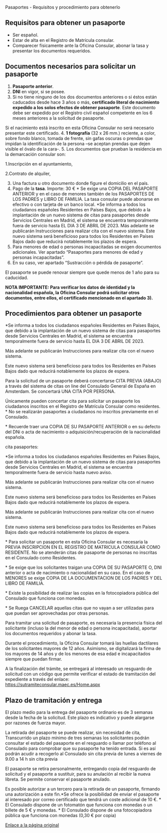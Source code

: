  Pasaportes - Requisitos y procedimiento para obtenerlo

  Requisitos para obtener un pasaporte
------------------------------------

 * Ser español.
* Estar de alta en el Registro de Matrícula consular.
* Comparecer físicamente ante la Oficina Consular, abonar la tasa y presentar los documentos requeridos.

 Documentos necesarios para solicitar un pasaporte
-------------------------------------------------

 1. **Pasaporte anterior**.
2. **DNI** en vigor, si se posee.
3. Si no tiene ninguno de los dos documentos anteriores o si éstos están caducados desde hace 3 años o más, **certificado literal de nacimiento expedido a los solos efectos de obtener pasaporte**. Este documento debe ser expedido por el Registro civil español competente en los 6 meses anteriores a la solicitud de pasaporte.

 Si el nacimiento está inscrito en esta Oficina Consular no será necesario presentar este certificado.
4. **1 fotografía** (32 x 26 mm.) reciente, a color, sobre fondo blanco, tomada de frente, sin gafas oscuras o prendas que impidan la identificación de la persona –se aceptan prendas que dejen visible el óvalo de la cara-.
5. Los documentos que prueban la residencia en la demarcación consular son:

1.Inscripción en el ayuntamiento,

2.Contrato de alquiler,

3. Una factura u otro documento donde figure el domicilio en el país.
6. Pago de la **tasa**. Importe: 30 € \* Se exige una COPIA DEL PASAPORTE ANTERIOR y en el caso de menores también de los PASAPORTES DE LOS PADRES y LIBRO DE FAMILIA. La tasa consular puede abonarse en efectivo o con tarjeta de un banco local. \*Se informa a todos los ciudadanos españoles Residentes en Países Bajos, que debido a la implantación de un nuevo sistema de citas para pasaportes desde Servicios Centrales en Madrid, el sistema se encuentra temporalmente fuera de servicio hasta EL DIA 3 DE ABRIL DE 2023. Más adelante se publicarán Instrucciones para realizar cita con el nuevo sistema. Este nuevo sistema será beneficioso para todos los Residentes en Países Bajos dado que reducirá notablemente los plazos de espera.
7. Para menores de edad o personas incapacitadas se exigen documentos adicionales. Ver apartado “Pasaportes para menores de edad y personas incapacitadas”.
8. En su caso, ver apartado “Sustracción o pérdida de pasaporte”.

  El pasaporte se puede renovar siempre que quede menos de 1 año para su caducidad. 

 **NOTA IMPORTANTE: Para verificar los datos de identidad y la nacionalidad española, la Oficina Consular podrá solicitar otros documentos, entre ellos, el certificado mencionado en el apartado 3).**

 Procedimientos para obtener un pasaporte
----------------------------------------

 \*Se informa a todos los ciudadanos españoles Residentes en Países Bajos, que debido a la implantación de un nuevo sistema de citas para pasaportes desde Servicios Centrales en Madrid, el sistema se encuentra temporalmente fuera de servicio hasta EL DIA 3 DE ABRIL DE 2023.

Más adelante se publicarán Instrucciones para realizar cita con el nuevo sistema.

Este nuevo sistema será beneficioso para todos los Residentes en Países Bajos dado que reducirá notablemente los plazos de espera.

Para la solicitud de un pasaporte deberá concertarse CITA PREVIA (ABAJO) a través del sistema de citas on line del Consulado General de España en Amsterdam. Se concertará UNA CITA POR PERSONA.

Únicamente pueden concertar cita para solicitar un pasaporte los ciudadanos inscritos en el Registro de Matrícula Consular como residentes. \* No se realizarán pasaportes a ciudadanos no inscritos previamente en el Consulado.

\* Recuerde traer una COPIA DE SU PASAPORTE ANTERIOR o en su defecto del DNi o acta de nacimiento o adquisición/recuperación de la nacionalidad española.

cita pasaportes:

\*Se informa a todos los ciudadanos españoles Residentes en Países Bajos, que debido a la implantación de un nuevo sistema de citas para pasaportes desde Servicios Centrales en Madrid, el sistema se encuentra temporalmente fuera de servicio hasta nuevo aviso.

Más adelante se publicarán Instrucciones para realizar cita con el nuevo sistema.

Este nuevo sistema será beneficioso para todos los Residentes en Países Bajos dado que reducirá notablemente los plazos de espera.

Más adelante se publicarán Instrucciones para realizar cita con el nuevo sistema.

Este nuevo sistema será beneficioso para todos los Residentes en Países Bajos dado que reducirá notablemente los plazos de espera.

\* Para solicitar un pasaporte en esta Oficina Consular es necesaria la PREVIA INSCRIPCION EN EL REGISTRO DE MATRICULA CONSULAR COMO RESIDENTE. No se atenderán citas de pasaporte de personas no inscritas en el Consulado como Residentes.

\* Se exige que los solicitantes traigan una COPIA DE SU PASAPORTE O, DNI anterior o acta de nacimiento o nacionalidad en su caso. En el caso de MENORES se exige COPIA DE LA DOCUMENTACION DE LOS PADRES Y DEL LIBRO DE FAMILIA.

\* Existe la posibilidad de realizar las copias en la fotocopiadora pública del Consulado que funciona con monedas.

\* Se Ruega CANCELAR aquellas citas que no vayan a ser utilizadas para que puedan ser aprovechadas por otras personas.

  Para tramitar una solicitud de pasaporte, es necesaria la presencia física del solicitante (incluso la del menor de edad o persona incapacitada), aportar los documentos requeridos y abonar la tasa. 

  Durante el procedimiento, la Oficina Consular tomará las huellas dactilares de los solicitantes mayores de 12 años. Asimismo, se digitalizará la firma de los mayores de 14 años y de los menores de esa edad e incapacitados siempre que puedan firmar. 

  A la finalización del trámite, se entregará al interesado un resguardo de solicitud con un código que permite verificar el estado de tramitación del expediente a través del enlace: <https://sutramiteconsular.maec.es/Home.aspx> 

 Plazo de tramitación y entrega
------------------------------

  El plazo medio para la entrega del pasaporte ordinario es de 3 semanas desde la fecha de la solicitud. Este plazo es indicativo y puede alargarse por razones de fuerza mayor. 

  La retirada del pasaporte se puede realizar, sin necesidad de cita, Transcurrido un plazo mínimo de tres semanas los solicitantes podrán consultar el estado del pasaporte en el resguardo o llamar por teléfono al Consulado para comprobar que su pasaporte ha tenido entrada. Si es así podrán acudir a recogerlo al Consulado sin cita previa de lunes a viernes de 9.00 a 14 h sin cita previa 

  El pasaporte se retira personalmente, entregando copia del resguardo de solicitud y el pasaporte a sustituir, para su anulación al recibir la nueva libreta. Se permite conservar el pasaporte anulado. 

  Es posible autorizar a un tercero para la retirada de un pasaporte, firmando una autorización a este fin.\*Se ofrece la posibilidad de enviar el pasaporte al interesado por correo certificado que tendrá un coste adicional de 10 €. \* El Consulado dispone de un fotomatón que funciona con monedas o un billete de 5 € y monedas. \* El Consulado dispone de una fotocopiadora pública que funciona con monedas (0,30 € por copia) 

  [Enlace a la página original](https://www.exteriores.gob.es/Consulados/amsterdam/es/ServiciosConsulares/Paginas/index.aspx?scco=Pa%C3%ADses+Bajos&scd=9&scca=Pasaportes%20y%20otros%20documentos&scs=Pasaportes%20-%20Requisitos%20y%20procedimiento%20para%20obtenerlo)
